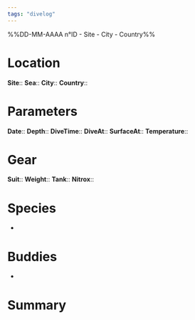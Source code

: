 ```yaml
---
tags: "divelog"
---
```

%%DD-MM-AAAA n°ID - Site - City - Country%%
# Location
**Site**::
**Sea**::
**City**::
**Country**::

# Parameters
**Date**::
**Depth**::
**DiveTime**::
**DiveAt**::
**SurfaceAt**::
**Temperature**::

# Gear
**Suit**::
**Weight**::
**Tank**::
**Nitrox**::

# Species
- 
# Buddies 
- 
# Summary